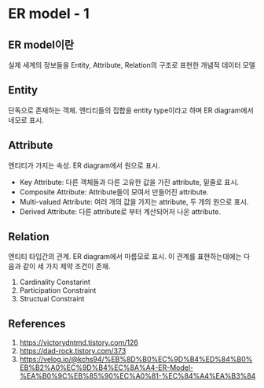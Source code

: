 # ER model - 1

## ER model이란

실제 세계의 정보들을 Entity, Attribute, Relation의 구조로 표현한 개념적 데이터 모델

## Entity

단독으로 존재하는 객체. 엔티티들의 집합을 entity type이라고 하며 ER diagram에서 네모로 표시.

## Attribute

엔티티가 가지는 속성. ER diagram에서 원으로 표시.

- Key Attribute: 다른 객체들과 다른 고유한 값을 가진 attribute, 밑줄로 표시.
- Composite Attribute: Attribute들이 모여서 만들어진 attribute.
- Multi-valued Attribute: 여러 개의 값을 가지는 attribute, 두 개의 원으로 표시.
- Derived Attribute: 다른 attribute로 부터 계산되어저 나온 attribute.

## Relation

엔티티 타입간의 관계. ER diagram에서 마름모로 표시. 이 관계를 표현하는데에는 다음과 같이 세 가지 제약 조건이 존재.

1. Cardinality Constarint
2. Participation Constraint
3. Structual Constraint

## References

1. https://victorydntmd.tistory.com/126
2. https://dad-rock.tistory.com/373
3. https://velog.io/@kchs94/%EB%8D%B0%EC%9D%B4%ED%84%B0%EB%B2%A0%EC%9D%B4%EC%8A%A4-ER-Model-%EA%B0%9C%EB%85%90%EC%A0%81-%EC%84%A4%EA%B3%84
